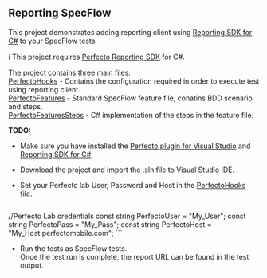 ## Reporting SpecFlow

This project demonstrates adding reporting client using [Reporting SDK for C#](https://www.nuget.org/packages/Perfecto-Reporting) to your SpecFlow tests.


:information_source: This project requires [Perfecto Reporting SDK](https://github.com/PerfectoCode/Samples/wiki) for C#.


The project contains three main files:<br/>
[PerfectoHooks](PerfectoSpecFlow/PerfectoHooks.cs) - Contains the configuration required in order to execute test using reporting client.<br/>
[PerfectoFeatures](PerfectoSpecFlow/PerfectoFeatures.feature) - Standard SpecFlow feature file, conatins BDD scenario and steps. <br/>
[PerfectoFeaturesSteps](PerfectoSpecFlow/PerfectoFeaturesSteps.cs) - C# implementation of the steps in the feature file. 

**TODO:**

- Make sure you have installed the [Perfecto plugin for Visual Studio](https://www.perfectomobile.com/ni/resources/downloads/add-ins-plugins-and-extensions) and [Reporting SDK for C#](https://www.nuget.org/packages/Perfecto-Reporting).
- Download the project and import the .sln file to Visual Studio IDE.
- Set your Perfecto lab User, Password and Host in the [PerfectoHooks](PerfectoSpecFlow/PerfectoHooks.cs) file. 

     ```Csharp
//Perfecto Lab credentials
const string PerfectoUser = "My_User";
const string PerfectoPass = "My_Pass";
const string PerfectoHost = "My_Host.perfectomobile.com"; 
     ``` 
- Run the tests as SpecFlow tests.<br/>
Once the test run is complete, the report URL can be found in the test output.<br/>

